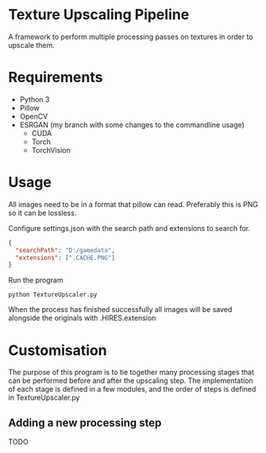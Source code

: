 # Texture Upscaling Pipeline
A framework to perform multiple processing passes on textures in order to upscale them.

# Requirements
* Python 3
* Pillow
* OpenCV
* ESRGAN (my branch with some changes to the commandline usage)
  * CUDA
  * Torch
  * TorchVision


# Usage
All images need to be in a format that pillow can read. Preferably this is PNG so it can be lossless.

Configure settings.json with the search path and extensions to search for.

```json
{
  "searchPath": "D:/gamedata",
  "extensions": [".CACHE.PNG"]
}
```

Run the program

```batch
python TextureUpscaler.py
```

When the process has finished successfully all images will be saved alongside the originals with .HIRES.extension

# Customisation
The purpose of this program is to tie together many processing stages that can be performed before and after the upscaling step. The implementation of each stage is defined in a few modules, and the order of steps is defined in TextureUpscaler.py

## Adding a new processing step
TODO
